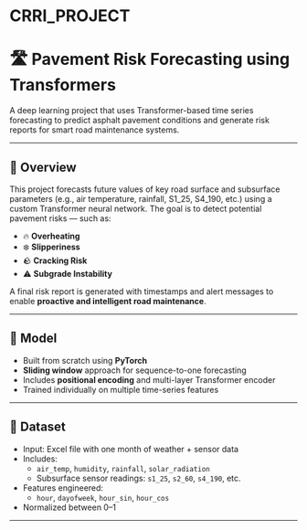 # CRRI_PROJECT
# 🛣️ Pavement Risk Forecasting using Transformers

A deep learning project that uses Transformer-based time series forecasting to predict asphalt pavement conditions and generate risk reports for smart road maintenance systems.

---

## 📌 Overview

This project forecasts future values of key road surface and subsurface parameters (e.g., air temperature, rainfall, S1_25, S4_190, etc.) using a custom Transformer neural network. The goal is to detect potential pavement risks — such as:

- 🔥 **Overheating**
- ❄️ **Slipperiness**
- 🪨 **Cracking Risk**
- ⚠️ **Subgrade Instability**

A final risk report is generated with timestamps and alert messages to enable **proactive and intelligent road maintenance**.

---

## 🧠 Model

- Built from scratch using **PyTorch**
- **Sliding window** approach for sequence-to-one forecasting
- Includes **positional encoding** and multi-layer Transformer encoder
- Trained individually on multiple time-series features

---

## 📁 Dataset

- Input: Excel file with one month of weather + sensor data
- Includes:
  - `air_temp`, `humidity`, `rainfall`, `solar_radiation`
  - Subsurface sensor readings: `s1_25`, `s2_60`, `s4_190`, etc.
- Features engineered:
  - `hour`, `dayofweek`, `hour_sin`, `hour_cos`
- Normalized between 0–1
---
